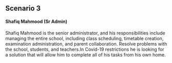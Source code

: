 ## Scenario 3

#### Shafiq Mahmood (Sr Admin)

Shafiq Mahmood is the senior administrator, and his responsibilities include managing the entire school, including class scheduling, timetable creation, examination administration, and parent collaboration. Resolve problems with the school, students, and teachers.In Covid-19 restrictions he is looking for a solution that will allow him to complete all of his tasks from his own home.
